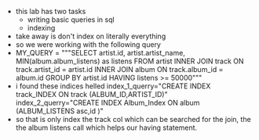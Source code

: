 - this lab has two tasks 
    - writing basic queries in sql
    - indexing 
- take away is don't index on literally everything
- so we were working with the following query 
- MY_QUERY = """SELECT artist.id, artist.artist_name, MIN(album.album_listens) as listens
	      FROM artist
	      INNER JOIN track ON track.artist_id = artist.id
	      INNER JOIN album ON track.album_id = album.id
	      GROUP BY artist.id
	      HAVING listens >= 50000"""
-  i found these indices helled     index_1_querry="CREATE INDEX track_INDEX ON track (ALBUM_ID,ARTIST_ID)"
    index_2_querry="CREATE INDEX Album_Index ON album (ALBUM_LISTENS asc,id )"
- so that is only index the track col which can be searched for the join, the the album listens call which helps our having statement.
